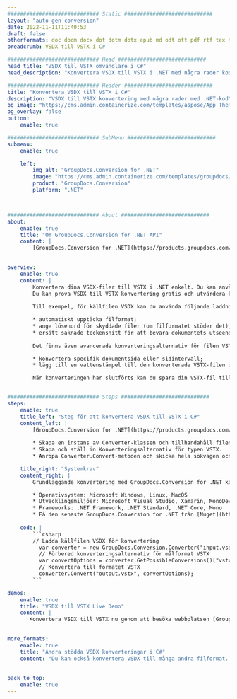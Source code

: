 ```yaml
---
############################# Static ############################
layout: "auto-gen-conversion"
date: 2022-11-11T11:40:53
draft: false
otherformats: doc docm docx dot dotm dotx epub md odt ott pdf rtf tex txt vdx vsdm vsdx vssm vssx vstm vstx vsx vtx xps
breadcrumb: VSDX till VSTX i C#

############################# Head ############################
head_title: "VSDX till VSTX omvandlare i C#"
head_description: "Konvertera VSDX till VSTX i .NET med några rader kod. Använd GroupDocs Document Conversion API för att konvertera över 160 filformat."

############################# Header ############################
title: "Konvertera VSDX till VSTX i C#"
description: "VSDX till VSTX konvertering med några rader med .NET-kod"
bg_image: "https://cms.admin.containerize.com/templates/aspose/App_Themes/V3/images/bg/header1.png"
bg_overlay: false
button:
    enable: true

############################# SubMenu ############################
submenu:
    enable: true

    left:
        img_alt: "GroupDocs.Conversion for .NET"
        image: "https://cms.admin.containerize.com/templates/groupdocs/images/product-logos/90x90-noborder/groupdocs-conversion-net.png"
        product: "GroupDocs.Conversion"
        platform: ".NET"



############################# About ############################
about:
    enable: true
    title: "Om GroupDocs.Conversion for .NET API"
    content: |
        [GroupDocs.Conversion for .NET](https://products.groupdocs.com/conversion/net/) kan användas för att konvertera Microsoft Word, Excel, PowerPoint, PDF, Visio och andra format. GroupDocs.Conversion är ett fristående API som är lämpligt för back-end och interna system där hög prestanda krävs. Det beror inte på någon programvara som Microsoft eller Open Office.
    

overview:
    enable: true
    content: |
        Konvertera dina VSDX-filer till VSTX i .NET enkelt. Du kan använda bara ett par C# kodrader i valfri plattform som du vill, som - Windows, Linux, macOS.
        Du kan prova VSDX till VSTX konvertering gratis och utvärdera konverteringsresultatens kvalitet. Tillsammans med enkla filkonverteringsscenarier kan du prova mer avancerade alternativ för att ladda källfilen VSDX och för att spara resultatet VSTX. 
        
        Till exempel, för källfilen VSDX kan du använda följande laddningsalternativ:

        * automatiskt upptäcka filformat;
        * ange lösenord för skyddade filer (om filformatet stöder det);
        * ersätt saknade teckensnitt för att bevara dokumentets utseende.
        
        Det finns även avancerade konverteringsalternativ för filen VSTX:

        * konvertera specifik dokumentsida eller sidintervall;
        * lägg till en vattenstämpel till den konverterade VSTX-filen och många fler.

        När konverteringen har slutförts kan du spara din VSTX-fil till den lokala filsökvägen eller någon tredje parts lagring som FTP, Amazon S3, Google Drive, Dropbox etc. Observera - för att konvertera VSDX till {{ TO}} det finns inget behov av någon ytterligare programvara installerad - som MS Office, Open Office, Adobe Acrobat Reader etc.


############################# Steps ############################
steps:
    enable: true
    title_left: "Steg för att konvertera VSDX till VSTX i C#"
    content_left: |
        [GroupDocs.Conversion for .NET](https://products.groupdocs.com/conversion/net/) gör det enkelt för utvecklare att konvertera en VSDX-fil till VSTX med några rader kod.
        
        * Skapa en instans av Converter-klassen och tillhandahåll filen VSDX med den fullständiga sökvägen
        * Skapa och ställ in Konverteringsalternativ för typen VSTX.
        * Anropa Converter.Convert-metoden och skicka hela sökvägen och formatet (VSTX) som en parameter

    title_right: "Systemkrav"
    content_right: |
        Grundläggande konvertering med GroupDocs.Conversion for .NET kan göras med bara några enkla steg. Våra API:er stöds på alla större plattformar och operativsystem. Innan du kör koden nedan, se till att du har följande förutsättningar installerade på ditt system.

        * Operativsystem: Microsoft Windows, Linux, MacOS
        * Utvecklingsmiljöer: Microsoft Visual Studio, Xamarin, MonoDevelop
        * Frameworks: .NET Framework, .NET Standard, .NET Core, Mono
        * Få den senaste GroupDocs.Conversion for .NET från [Nuget](https://www.nuget.org/packages/groupdocs.conversion)
         
    code: |
        ```csharp    
        // Ladda källfilen VSDX för konvertering
          var converter = new GroupDocs.Conversion.Converter("input.vsdx");
          // Förbered konverteringsalternativ för målformat VSTX
          var convertOptions = converter.GetPossibleConversions()["vstx"].ConvertOptions;
          // Konvertera till formatet VSTX
          converter.Convert("output.vstx", convertOptions);
        ```

demos:
    enable: true
    title: "VSDX till VSTX Live Demo"
    content: |
       Konvertera VSDX till VSTX nu genom att besöka webbplatsen [GroupDocs.Conversion App](https://products.groupdocs.app/conversion/family). Onlinedemo har följande fördelar
          

more_formats:
    enable: true
    title: "Andra stödda VSDX konverteringar i C#"
    content: "Du kan också konvertera VSDX till många andra filformat. Se listan nedan."
       
       
back_to_top:
    enable: true
---
```

